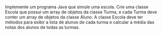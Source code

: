 Implemente um programa Java que simule uma escola. Crie uma classe Escola que possui um array de objetos da classe Turma, e cada Turma deve conter um array de objetos da classe Aluno. A classe Escola deve ter métodos para exibir a lista de alunos de cada turma e calcular a média das notas dos alunos de todas as turmas.
